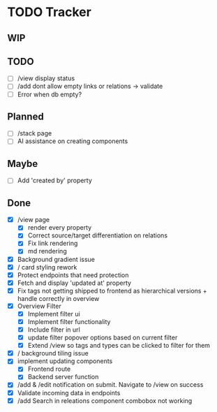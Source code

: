 # TODO Tracker

## WIP

## TODO

- [ ] /view display status
- [ ] /add dont allow empty links or relations -> validate
- [ ] Error when db empty?

## Planned

- [ ] /stack page
- [ ] AI assistance on creating components

## Maybe

- [ ] Add 'created by' property

## Done

- [x] /view page
  - [x] render every property
  - [x] Correct source/target differentiation on relations
  - [x] Fix link rendering
  - [x] md rendering
- [x] Background gradient issue
- [x] / card styling rework
- [x] Protect endpoints that need protection
- [x] Fetch and display 'updated at' property
- [x] Fix tags not getting shipped to frontend as hierarchical versions + handle
      correctly in overview
- [x] Overview Filter
  - [x] Implement filter ui
  - [x] Implement filter functionality
  - [x] Include filter in url
  - [x] update filter popover options based on current filter
  - [x] Extend /view so tags and types can be clicked to filter for them
- [x] / background tiling issue
- [x] implement updating components
  - [x] Frontend route
  - [x] Backend server function
- [x] /add & /edit notification on submit. Navigate to /view on success
- [x] Validate incoming data in endpoints
- [x] /add Search in releations component combobox not working
